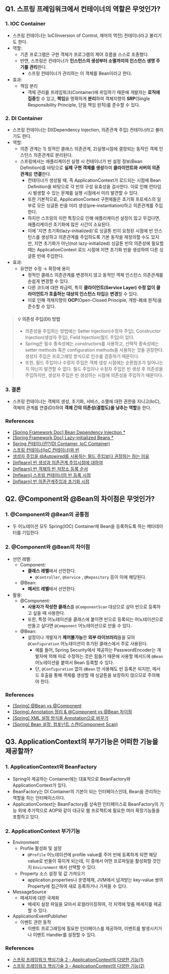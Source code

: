 ## Q1. **스프링 프레임워크에서 컨테이너의 역할은 무엇인가?**

### 1. IOC Container

- 스프링 컨테이너는 IoC(Inversion of Control, 제어의 역전) 컨테이너라고 불리기도 한다.
- 역할:
    - 기존 프로그램은 구현 객체가 프로그램의 제어 흐름을 스스로 조종했다.
    - 반면, 스프링은 컨테이너가 **인스턴스의 생성부터 소멸까지의 인스턴스 생명 주기를 관리**한다.
       - 스프링 컨테이너가 관리하는 이 객체를 Bean이라고 한다.
- 효과:
    - 책임 분리
        - 객체 관리를 프레임워크(Container)에 위임하기 때문에 개발자는 **로직에 집중**할 수 있고, **책임**을 명확하게 **분리**하여 객체지향의 **SRP**(Single Responsibility Principle, 단일 책임 원칙)를 준수할 수 있다.

### 2. DI Container

- 스프링 컨테이너는 DI(Dependency Injection, 의존관계 주입) 컨테이너라고 불리기도 한다.
- 역할:
    - 의존 관계는 1) 정적인 클래스 의존관계, 2)실행시점에 결정되는 동적인 객체 인스턴스 의존관계로 분리된다.
    - 스프링에서는 애플리케이션 실행 시 컨테이너가 빈 설정 정보(Bean Definition)를 바탕으로 **실제 구현 객체를 생성**하여 **클라이언트와 서버의 의존관계**를 **연결**한다.
        - 컨테이너가 생성될 때, 즉 ApplicationContext가 로드되는 시점에 Bean Definition을 바탕으로 각 빈의 구성 유효성을 검사한다. 이로 인해 런타임 시 발생할 수 있는 문제를 실행 시점에서 미리 발견할 수 있다.
       - 또한 기본적으로, ApplicationContext 구현체들은 초기화 프로세스의 일부로 모든 싱글톤 빈을 미리 생성(pre-instantiation)하고 의존관계를 주입한다.
        - 하지만 스프링의 이런 특징으로 인해 애플리케이션 설정이 많고 무겁다면, 애플리케이션 초기화에 많은 시간이 소요된다.
        - 이에 '지연 초기화(lazy-initialized)'로 싱글톤 빈이 요청된 시점에 빈 인스턴스를 생성하고 의존관계를 주입하도록 기본 동작을 재정의할 수도 있지만, 지연 초기화가 아닌(not lazy-initialized) 싱글톤 빈의 의존성에 필요할 때는  ApplicationContext 로드 시점에 지연 초기화 빈을 생성하여 다른 싱글톤 빈에 주입한다.
- 효과:
    - 유연한 수정 → 확장에 용이
        - 정적인 클래스 의존관계를 변경하지 않고 동적인 객체 인스턴스 의존관계를 손쉽게 변경할 수 있다.
        - 다른 코드에 대한 파급력, 특히 **클라이언트(Service Layer) 수정 없이** **클라이언트가 호출하는 대상의 인스턴스 타입**을 **변경**할 수 있다.
        - 이로 인해 객체지향의 **OCP**(Open-Closed Principle, 개방-폐쇄 원칙)을 준수할 수 있다.

> #### 💡 의존성 주입(DI) 방법
> - 의존성을 주입하는 방법에는 Setter Injection(수정자 주입), Constructor Injection(생성자 주입), Field Injection(필드 주입)이 있다.
> - Spring은 필수 종속성에는 constructors를 사용하고, 선택적 종속성에는 setter methods 혹은 configuration methods을 사용하는 것을 권장한다. 생성자 주입은 프로그래밍 방식으로 인수를 검증하기 때문이다.
> - 또한, 필드 주입이나 수정자 주입은 객체 생성 시점에는 순환참조가 일어나는지 아닌지 발견할 수 없다. 필드 주입이나 수정자 주입은 빈 생성 후 의존성을 주입하지만, 생성자 주입은 빈 생성하는 시점에 의존성을 주입하기 때문이다.

### 3. 결론

- 스프링 컨테이너는 객체의 생성, 초기화, 서비스, 소멸에 대한 권한을 지니고(IoC), 객체의 관계를 연결(DI)하여 **객체 간의 의존성(결합도)을 낮추는 역할**을 한다.

### References
- [[Spring Framework Doc] Bean Dependency Injection *](https://docs.spring.io/spring-framework/reference/core/beans/dependencies/factory-collaborators.html)
- [[Spring Framework Doc] Lazy-initialized Beans *](https://docs.spring.io/spring-framework/reference/core/beans/dependencies/factory-lazy-init.html)
- [Spring 컨테이너란?(DI Container, IoC Container)](https://woopi1087.tistory.com/28)
- [스프링 컨테이너(IoC 컨테이너)와 빈](https://yeo-computerclass.tistory.com/268)
- [생성자 주입을 @Autowired를 사용하는 필드 주입보다 권장하는 하는 이유](https://madplay.github.io/post/why-constructor-injection-is-better-than-field-injection)
- [[Inflearn] 빈 생성과 의존관계 주입시점에 대하여](https://www.inflearn.com/questions/139218/%EB%B9%88-%EC%83%9D%EC%84%B1%EA%B3%BC-%EC%9D%98%EC%A1%B4%EA%B4%80%EA%B3%84-%EC%A3%BC%EC%9E%85%EC%8B%9C%EC%A0%90%EC%97%90-%EB%8C%80%ED%95%98%EC%97%AC)
- [[Inflearn] 빈 객체의 빈 저장소 등록 순서](https://www.inflearn.com/questions/89770/spring%EC%9D%98-bean%EC%A3%BC%EC%9E%85-%EA%B4%80%EB%A0%A8-%EC%A7%88%EB%AC%B8%EC%9E%85%EB%8B%88%EB%8B%A4)
- [[Inflearn] 스프링 컨테이너의 빈 등록 시점](https://www.inflearn.com/questions/122360/%EC%8A%A4%ED%94%84%EB%A7%81-%EC%BB%A8%ED%85%8C%EC%9D%B4%EB%84%88%EC%97%90-%EC%8A%A4%ED%94%84%EB%A7%81-%EB%B9%88-%EB%93%B1%EB%A1%9D-%EC%8B%9C%EC%A0%90%EC%97%90-%EB%8C%80%ED%95%B4-%EC%A7%88%EB%AC%B8%ED%95%A9%EB%8B%88%EB%8B%A4)
- [[Inflearn] 빈 의존관계주입과 초기화 시점](https://www.inflearn.com/questions/667241/%EB%B9%88-%EC%83%9D%EB%AA%85%EC%A3%BC%EA%B8%B0-%EC%9D%98%EC%A1%B4%EA%B4%80%EA%B3%84%EC%A3%BC%EC%9E%85%EA%B3%BC-%EC%B4%88%EA%B8%B0%ED%99%94-%EC%8B%9C%EC%A0%90-%EC%A7%88%EB%AC%B8)

## Q2. **@Component와 @Bean의 차이점은 무엇인가?**

### 1.  **@Component와 @Bean의 공통점**

- 두 어노테이션 모두 Spring(IOC) Container에 Bean을 등록하도록 하는 메타데이터를 기입한다.

### 2. **@Component와 @Bean의 차이점**

- 선언 레벨:
    - Component:
        - **클래스 레벨**에서 선언한다.
            - `@Controller`, `@Service` , `@Repository` 등이 이에 해당된다.
    - @Bean:
        - **메서드 레벨**에서 선언한다.
- 활용:
    - @Component:
        - **사용자가 작성한 클래스**를 `@ComponentScan` 대상으로 삼아 빈으로 등록하고 싶을 때 사용한다.
        - 또한, 특정 어노테이션을 클래스에 붙이면 빈으로 등록되는 어노테이션으로 만들고 싶다면 `@Component` 어노테이션으로 만들 수 있다.
    - @Bean:
        - 설정이나 개발자가 **제어불가능**한 **외부 라이브러리**들을 모아 `@Configuration` 어노테이션이 추가된 클래스에서 주로 사용된다.
            - 예를 들어, Spring Security에서 제공하는 PasswordEncoder는 개발자에 의해 따로 수정하는 것은 힘들기 때문에 사용할 메서드에 `@Bean` 어노테이션을 붙여서 Bean 등록할 수 있다.
            - 단, `@Configuration` 없이 `@Bean` 만 사용해도 빈 등록은 되지만, 메서드 호출을 통해 객체를 생성할 때 싱글톤을 보장하지 않으므로 주의해야 한다.

### References

- [[Spring] @Bean vs @Component](https://yunyoung1819.tistory.com/199)
- [[Spring] Annotation 정리 & @Component vs @Bean 차이점](https://velog.io/@tjdkzz97/Spring-Annotation-%EC%A0%95%EB%A6%AC-Component-vs-Bean-%EC%B0%A8%EC%9D%B4%EC%A0%90)
- [[Spring] XML 설정 방식을 Annotation으로 바꾸기](https://kimcoder.tistory.com/443)
- [[Spring] Bean 설정, 컴포넌트 스캔(Component Scan)](https://wpunch2000.tistory.com/m/18)

## Q3. **ApplicationContext의 부가기능은 어떠한 기능을 제공할까?**

### 1. ApplicationContext와 BeanFactory

- Spring이 제공하는 Container에는 대표적으로 BeanFactory와 ApplicationContext가 있다.
- BeanFactory는 DI Container의 기본이 되는 인터페이스인데, Bean을 관리하는 역할을 하는 인터페이스이다.
- ApplicationContext는 BeanFactory를 상속한 인터페이스로 BeanFactory의 기능 외에 추가적으로 AOP와 같이 대규모 웹 프로젝트에 필요한 여러 확장기능들을 포함하고 있다.

### 2. ApplicationContext 부가기능

- Environment
    - Profile 활성화 및 설정
        - `@Profile` 어노테이션에 profile value를 주어 빈에 등록하게 되면 해당 value로 빈들이 묶이게 되는데, 이 중에서 어떤 프로파일을 활성화할 것인지 `Environment` 에서 선택할 수 있다.
    - Property 소스 설정 및 값 가져오기
        - application.properties나 운영체제, JVM에서 넘겨받는 key-value 쌍의 Property에 접근하여 새로 등록하거나 가져올 수 있다.
- MessageSource
    - 메세지에 대한 국제화
        - 메세지 설정 파일을 모아서 로컬라이징하여, 각 지역에 맞춤 메세지를 제공할 수 있다.
- ApplicationEventPublisher
    - 이벤트 관련 동작
        - 이벤트 프로그래밍에 필요한 인터페이스를 제공하여, 이벤트를 발생시키거나 이벤트 Handler를 설정할 수 있다.

### References

- [스프링 프레임워크 핵심기술 2 - ApplicationContext의 다양한 기능(1)](https://kyun-s-world.gitbook.io/nowstart/spring/springframeworkcore/2-applicationcontext)
- [스프링 프레임워크 핵심기술 3 - ApplicationContext의 다양한 기능(2)](https://kyun-s-world.gitbook.io/nowstart/spring/springframeworkcore/2-applicationcontext-2)
